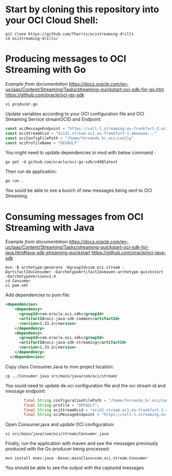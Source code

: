# Start by cloning this repository into your OCI Cloud Shell:

```git
git clone https://github.com/fharris/ocistreaming-drills
cd ocistreaming-drills/
```

# Producing messages to OCI Streaming with Go


*Example from documentation* 
https://docs.oracle.com/en-us/iaas/Content/Streaming/Tasks/streaming-quickstart-oci-sdk-for-go.htm
https://github.com/oracle/oci-go-sdk


```shell
vi producer.go 
```

Update variables according to your OCI configuration file and OCI Streaming Service streamOCID and Endpoint:
```Go
const ociMessageEndpoint = "https://cell-1.streaming.eu-frankfurt-1.oci.oraclecloud.com"
const ociStreamOcid = "ocid1.stream.oc1.eu-frankfurt-1.amaaaaa..."
const ociConfigFilePath = "/home/fernando_h/.oci/config"
const ociProfileName = "DEFAULT"
```

You might need  to update dependencies in mod with below command :
```
go get -d github.com/oracle/oci-go-sdk/v49@latest
```

Then run de application:
```
go run .
```

You sould be able to see a bunch of new messages being sent to OCI Streaming.


# Consuming messages from OCI Streaming with Java

*Example from documentation* 
https://docs.oracle.com/en-us/iaas/Content/Streaming/Tasks/streaming-quickstart-oci-sdk-for-java.htm#java-sdk-streaming-quickstart
https://github.com/oracle/oci-java-sdk


```shell
mvn -B archetype:generate -DgroupId=com.oci.stream -DartifactId=Consumer -DarchetypeArtifactId=maven-archetype-quickstart -DarchetypeVersion=1.4
cd Consumer
vi pom.xml
```

Add dependencies to *pom* file:
```xml
<dependencies>
    <dependency>
      <groupId>com.oracle.oci.sdk</groupId>
      <artifactId>oci-java-sdk-common</artifactId>
      <version>1.33.2</version>
    </dependency>
    <dependency>
      <groupId>com.oracle.oci.sdk</groupId>
      <artifactId>oci-java-sdk-streaming</artifactId>
      <version>1.33.2</version>
    </dependency>
  </dependencies>
```

Copy class Consumer.Java to mvn project location:
```shell
cp ../Consumer.java src/main/java/com/oci/stream/
```

You sould need to update de oci configuration file and the oci stream id and message endpoint:
```java
        final String configurationFilePath = "/home/fernando_h/.oci/config";
        final String profile = "DEFAULT";
        final String ociStreamOcid = "ocid1.stream.oc1.eu-frankfurt-1.amaaaaaaue...";
        final String ociMessageEndpoint = "https://cell-1.streaming.eu-frankfurt-1.oci.oraclecloud.com";
```

Open Consumer.java and update OCI configuration:
```
vi src/main/java/com/oci/stream/Consumer.java
```

Finally, run the application with maven and see the messages previously produced with the Go producer being processed:
```
mvn install exec:java -Dexec.mainClass=com.oci.stream.Consumer
```

You should be able to see the output with the captured messages 
